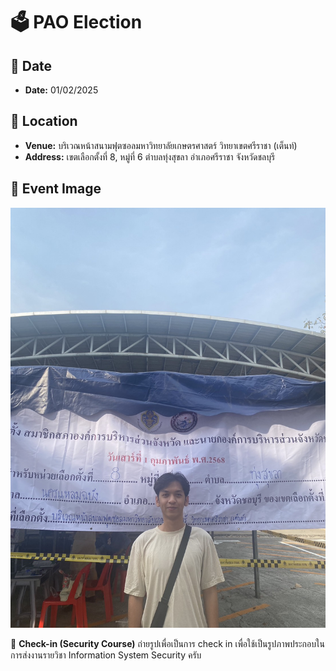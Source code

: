 # 🗳️ PAO Election   

## 📅 Date
- **Date:** 01/02/2025

## 📍 Location  
- **Venue:** บริเวณหน้าสนามฟุตซอลมหาวิทยาลัยเกษตรศาสตร์ วิทยาเขตศรีราชา (เต็นท์)
- **Address:** เขตเลือกตั้งที่ 8, หมู่ที่ 6 ตำบลทุ่งสุขลา อำเภอศรีราชา จังหวัดชลบุรี

## 📸 Event Image  
![PAO Election](image/S__42319905.jpg)  


📌 **Check-in (Security Course)** ถ่ายรูปเพื่อเป็นการ check in เพื่อใช้เป็นรูปภาพประกอบในการส่งงานรายวิชา Information System Security ครับ
